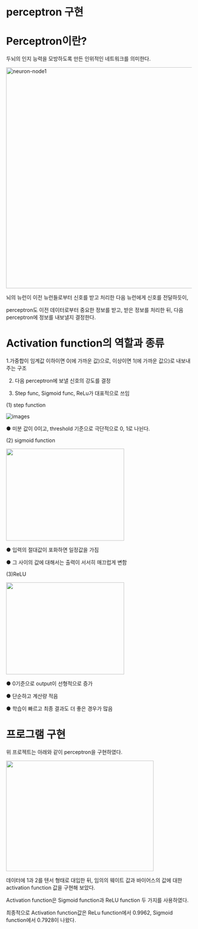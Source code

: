 # perceptron 구현
# Perceptron이란?
두뇌의 인지 능력을 모방하도록 만든 인위적인 네트워크를 의미한다.









<img width="600" alt="neuron-node1" src="https://user-images.githubusercontent.com/98728682/152082670-7570fc1b-2ebe-4cc9-bfbd-6922abd53609.png">

뇌의 뉴런이 이전 뉴런들로부터 신호를 받고 처리한 다음 뉴런에게 신호를 전달하듯이, 

perceptron도 이전 데이터로부터 중요한 정보를 받고, 받은 정보를 처리한 뒤, 다음 perceptron에 정보를 내보낼지 결정한다. 



# Activation function의 역할과 종류
1.가중합이 임계값 이하이면 0(에 가까운 값)으로, 이상이면 1(에 가까운 값으)로 내보내주는 구조

2. 다음 perceptron에 보낼 신호의 강도를 결정

3. Step func, Sigmoid func, ReLu가 대표적으로 쓰임


(1) step function

![images](https://user-images.githubusercontent.com/98728682/152089932-889279c8-cb4f-408a-840c-5c06f3708279.png)

● 미분 값이 0이고, threshold 기준으로 극단적으로 0, 1로 나뉜다.

(2) sigmoid function

<img src="https://user-images.githubusercontent.com/98728682/152089956-9cdfe83d-9f92-4251-84b5-ad2fd355a743.png"  width="320" height="250">

● 입력의 절대값이 포화하면 일정값을 가짐

● 그 사이의 값에 대해서는 출력이 서서히 매끄럽게 변함

(3)ReLU

<img src="https://user-images.githubusercontent.com/98728682/152089992-12fb843d-f62a-49a7-9871-1632dc5073cb.png"  width="320" height="250">

● 0기준으로 output이 선형적으로 증가

● 단순하고 계산량 적음

● 학습이 빠르고 최종 결과도 더 좋은 경우가 많음

# 프로그램 구현
위 프로젝트는 아래와 같이 perceptron을 구현하였다.

<img src="https://user-images.githubusercontent.com/98728682/152102113-21ffd895-5d15-443f-84ae-5b68bffd6ddf.png"  width="400" height="300">

데이터에 1과 2를 텐서 형태로 대입한 뒤, 임의의 웨이트 값과 바이어스의 값에 대한 activation function 값을 구현해 보았다.

Activation function은 Sigmoid function과 ReLU function 두 가지를 사용하였다.

최종적으로 Activation function값은 ReLu function에서 0.9962, Sigmoid function에서 0.7928이 나왔다.
